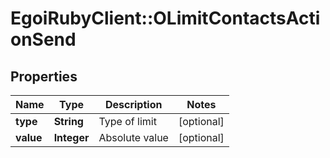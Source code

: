 # EgoiRubyClient::OLimitContactsActionSend

## Properties
Name | Type | Description | Notes
------------ | ------------- | ------------- | -------------
**type** | **String** | Type of limit | [optional] 
**value** | **Integer** | Absolute value | [optional] 


